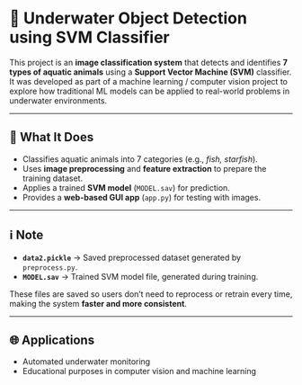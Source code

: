 # 🌊 Underwater Object Detection using SVM Classifier

This project is an **image classification system** that detects and identifies **7 types of aquatic animals** using a **Support Vector Machine (SVM)** classifier.  
It was developed as part of a machine learning / computer vision project to explore how traditional ML models can be applied to real-world problems in underwater environments.  

---

## 🔎 What It Does
- Classifies aquatic animals into 7 categories (e.g., *fish, starfish*).  
- Uses **image preprocessing** and **feature extraction** to prepare the training dataset.  
- Applies a trained **SVM model** (`MODEL.sav`) for prediction.  
- Provides a **web-based GUI app** (`app.py`) for testing with images.  

---

## ℹ️ Note
- **`data2.pickle`** → Saved preprocessed dataset generated by `preprocess.py`.  
- **`MODEL.sav`** → Trained SVM model file, generated during training.  

These files are saved so users don’t need to reprocess or retrain every time, making the system **faster and more consistent**.  

---

## 🌐 Applications
- Automated underwater monitoring  
- Educational purposes in computer vision and machine learning  
